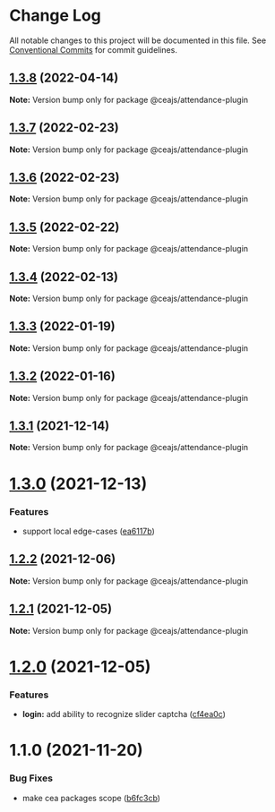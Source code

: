 # Change Log

All notable changes to this project will be documented in this file.
See [Conventional Commits](https://conventionalcommits.org) for commit guidelines.

## [1.3.8](https://github.com/ceajs/cea/compare/@ceajs/attendance-plugin@1.3.7...@ceajs/attendance-plugin@1.3.8) (2022-04-14)

**Note:** Version bump only for package @ceajs/attendance-plugin





## [1.3.7](https://github.com/ceajs/cea/compare/@ceajs/attendance-plugin@1.3.6...@ceajs/attendance-plugin@1.3.7) (2022-02-23)

**Note:** Version bump only for package @ceajs/attendance-plugin





## [1.3.6](https://github.com/ceajs/cea/compare/@ceajs/attendance-plugin@1.3.5...@ceajs/attendance-plugin@1.3.6) (2022-02-23)

**Note:** Version bump only for package @ceajs/attendance-plugin





## [1.3.5](https://github.com/ceajs/cea/compare/@ceajs/attendance-plugin@1.3.4...@ceajs/attendance-plugin@1.3.5) (2022-02-22)

**Note:** Version bump only for package @ceajs/attendance-plugin





## [1.3.4](https://github.com/ceajs/cea/compare/@ceajs/attendance-plugin@1.3.3...@ceajs/attendance-plugin@1.3.4) (2022-02-13)

**Note:** Version bump only for package @ceajs/attendance-plugin





## [1.3.3](https://github.com/ceajs/cea/compare/@ceajs/attendance-plugin@1.3.2...@ceajs/attendance-plugin@1.3.3) (2022-01-19)

**Note:** Version bump only for package @ceajs/attendance-plugin





## [1.3.2](https://github.com/ceajs/cea/compare/@ceajs/attendance-plugin@1.3.1...@ceajs/attendance-plugin@1.3.2) (2022-01-16)

**Note:** Version bump only for package @ceajs/attendance-plugin





## [1.3.1](https://github.com/ceajs/cea/compare/@ceajs/attendance-plugin@1.3.0...@ceajs/attendance-plugin@1.3.1) (2021-12-14)

**Note:** Version bump only for package @ceajs/attendance-plugin





# [1.3.0](https://github.com/ceajs/cea/compare/@ceajs/attendance-plugin@1.2.2...@ceajs/attendance-plugin@1.3.0) (2021-12-13)


### Features

* support local edge-cases ([ea6117b](https://github.com/ceajs/cea/commit/ea6117b4a89e090051de4241c8e104487be02645))





## [1.2.2](https://github.com/ceajs/cea/compare/@ceajs/attendance-plugin@1.2.1...@ceajs/attendance-plugin@1.2.2) (2021-12-06)

**Note:** Version bump only for package @ceajs/attendance-plugin





## [1.2.1](https://github.com/ceajs/cea/compare/@ceajs/attendance-plugin@1.2.0...@ceajs/attendance-plugin@1.2.1) (2021-12-05)

**Note:** Version bump only for package @ceajs/attendance-plugin





# [1.2.0](https://github.com/ceajs/cea/compare/@ceajs/attendance-plugin@1.1.0...@ceajs/attendance-plugin@1.2.0) (2021-12-05)


### Features

* **login:** add ability to recognize slider captcha ([cf4ea0c](https://github.com/ceajs/cea/commit/cf4ea0c8f016a52382fed7b42bb34170ba2a5b7e))





# 1.1.0 (2021-11-20)

### Bug Fixes

- make cea packages scope ([b6fc3cb](https://github.com/ceajs/cea/commit/b6fc3cba59e34db8aa9751ec09e30ac2a0f33812))
